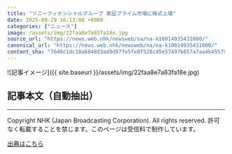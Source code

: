 ```yaml
---
title: "ソニーフィナンシャルグループ 東証プライム市場に株式上場"
date: 2025-09-29 16:13:08 +0900
categories: ["ニュース"]
image: /assets/img/22faa8e7a83fa18e.jpg
source_url: "https://news.web.nhk/newsweb/na/na-k10014935431000/"
canonical_url: "https://news.web.nhk/newsweb/na/na-k10014935431000/"
content_sha: "7648c1dc10a6848d3ad9d97fe5fe8f528c45e57497b857a7aa4b45579c031247"
---
```


![記事イメージ]({{ site.baseurl }}/assets/img/22faa8e7a83fa18e.jpg)

## 記事本文（自動抽出）
<div><div class="_13tndsj2"><nav aria-label="フッターサイトナビゲーション" class="_13tndsj4"></nav><hr class="esl7kn2s esl7kn1l esl7kn1n _14xli2ae"><p class="esl7kn2s esl7kn1m esl7kn1o _1yvk0f68 _1lugom81">Copyright NHK (Japan Broadcasting Corporation). All rights reserved. 許可なく転載することを禁じます。このページは受信料で制作しています。</p></div></div>

[出典はこちら](https://news.web.nhk/newsweb/na/na-k10014935431000/)
